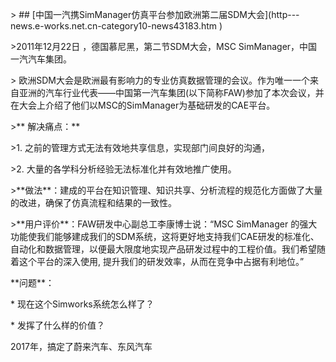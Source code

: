 &gt; \#\# \[中国一汽携SimManager仿真平台参加欧洲第二届SDM大会\]\(http---news.e-works.net.cn-category10-news43183.htm \)



&gt;2011年12月22日 ，德国慕尼黑，第二节SDM大会，MSC SimManager，中国一汽汽车集团。



&gt; 欧洲SDM大会是欧洲最有影响力的专业仿真数据管理的会议。作为唯一一个来自亚洲的汽车行业代表——中国第一汽车集团\(以下简称FAW\)参加了本次会议，并在大会上介绍了他们以MSC的SimManager为基础研发的CAE平台。



&gt;\*\* 解决痛点：\*\*

&gt;1. 之前的管理方式无法有效地共享信息，实现部门间良好的沟通，

&gt;2. 大量的各学科分析经验无法标准化并有效地推广使用。



&gt;\*\*做法\*\*：建成的平台在知识管理、知识共享、分析流程的规范化方面做了大量的改进，确保了仿真流程和结果的一致性。



&gt;\*\*用户评价\*\*：FAW研发中心副总工李康博士说：“MSC SimManager 的强大功能使我们能够建成我们的SDM系统，这将更好地支持我们CAE研发的标准化、自动化和数据管理，以便最大限度地实现产品研发过程中的工程价值。我们希望随着这个平台的深入使用, 提升我们的研发效率，从而在竞争中占据有利地位。”



\*\*问题\*\*：

\* 现在这个Simworks系统怎么样了？

\* 发挥了什么样的价值？



2017年，搞定了蔚来汽车、东风汽车

